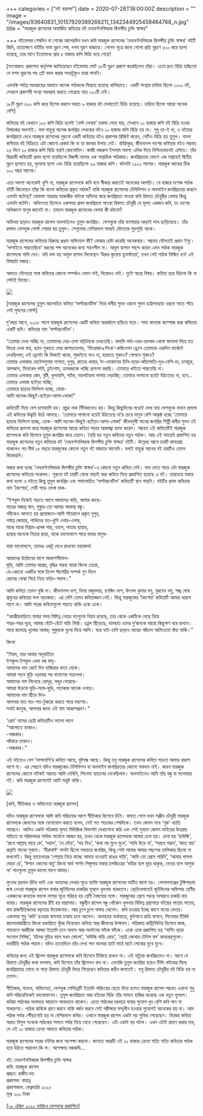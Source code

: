 +++
categories = ["বই বারান্দা"]
date = 2020-07-28T18:00:00Z
description = ""
image = "/images/93640831_10157929389266211_1342344925458464768_n.jpg"
title = "মারজুক রাসেলের অমার্জিত কবিতার বই দেহবণ্টনবিষয়ক দ্বিপক্ষীয় চুক্তি স্বাক্ষর"

+++
বইমেলার শেষদিন বা শেষের আগেরদিন যখন কবি মারজুক রাসেলের ‘দেহবণ্টনবিষয়ক দ্বিপক্ষীয় চুক্তি স্বাক্ষর’ বইটি কিনি, ততোক্ষণে বইটির নবম মুদ্রণ শেষ, দশম মুদ্রণ বাজারে। গোপন সূত্রে জানা গেলো প্রতি মুদ্রণে ৫০০ করে ছাপা হয়েছে, তার মানে ইতোমধ্যে প্রায় ৫ হাজার কপি বিক্রি হয়ে গেছে!  
  
\[সংযোজন: প্রকাশনা কর্তৃপক্ষ জানিয়েছেন বইমেলায় মোট ১৮টি মুদ্রণ প্রকাশ করেছিলেন তাঁরা। এতো দ্রুত বিক্রি হচ্ছিলো যে দশম মুদ্রণের পর প্লেট বদল করার সময়টুকুও তারা পাননি।  
  
এমনকি পর্যাপ্ত সরবরাহের অভাবে অনেক পাঠককে ফিরতে হয়েছে খালিহাতে। একটি সংস্থার চাহিদা ছিলো ১০০০ বই, সেখানে প্রকাশনী সংস্থা সরবরাহ করতে পেরেছে মাত্র ১২০টি বেই।  
  
১৮টি মুদ্রণ ৫০০ কপি করে হিসেব করলে অন্তত ৯ হাজার বই মেলাতেই বিক্রি হয়েছে। চাহিদা ছিলো আরো অনেক বেশি\]  
  
কবিতার বই যেখানে ১০০ কপি বিক্রি হলেই ‘বেস্ট সেলার’ তকমা পেয়ে যায়, সেখানে ১০ হাজার কপি বই বিক্রি হওয়া বিস্ময়কর অবশ্যই। বলা বাহুল্য অনেক জনপ্রিয় লেখকের বইও ১০ হাজার কপি বিক্রি হয় না। শুধু তা-ই না, এ বইয়ের জনপ্রিয়তা দেখে মারজুক রাসেলের পুরনো একটি কবিতার বইও প্রকাশক রিপ্রিন্ট করেন, সেটিও বিক্রি হয় তুমুল। বাংলা কবিতার বই বিক্রিতে এটা কোনো রেকর্ড কি না তা জানার উপায় নেই। রবিঠাকুর, জীবনানন্দ দাশের কবিতার বইও সম্ভবত ২৫ দিনে ১০ হাজার কপি বিক্রি হয়নি কোনোদিন। কাজী নজরুল ইসলাম অবশ্য এদিক দিয়ে নিশ্চিতভাবেই এগিয়ে। তাঁর বিদ্রোহী কবিতাটি প্রথম ছাপা হয়েছিলো বিজলী নামের এক সাপ্তাহিক পত্রিকায়। জনপ্রিয়তার ভোগে এক সপ্তাহেই দ্বিতীয় মুদ্রণ ছাপতে হয়, দুদফায় ছাপা এবং বিক্রি হয়েছিলো ২৯ হাজার কপি। ঘটনাটা ১৯২১ সালের। মারজুক কান্ডের ঠিক ১০০ বছর আগের।  
  
এতে অবশ্য অনেকেই খুশি না, মারজুক রাসেলকে কবি বলে স্বীকার করতেই অনেকের আপত্তি। যে হাজার দশেক পাঠক বইটি কিনেছেন তাঁরা কি বাংলা কবিতার প্রকৃত পাঠক? নাকি মারজুক রাসেলের টেলিভিশন ও অনলাইন জনপ্রিয়তার কারনে এমনটা ঘটেছে? মোস্তফা সারয়ার ফারুকীর নাটকে অভিনয় করে জনপ্রিয়তা পাওয়া কবি রিফাত চৌধুরীর বেলায় কিন্তু এমনটা ঘটেনি। অভিনেতা হিসেবে একসময় প্রবল জনপ্রিয়তা পাওয়া রিফাত চৌধুরী যে মূলত একজন কবি, তা দেশের অধিকাংশ মানুষ জানেই না। তাহলে মারজুক রাসেলের বেলায় কী ঘটলো?  
  
অভিনয় ছাড়াও মারজুক রাসেল অনলাইনেও তুমুল জনপ্রিয়। ফেসবুকে তাঁর ফলোয়ার আড়াই লাখ ছাড়িয়েছে। তাঁর রসঘন ফেসবুক পোস্ট শেয়ার হয় তুমুল। সেগুলোয় বেশিরভাগ সময়ই যৌনতার সুড়সুড়ি থাকে।  
  
মারজুক রাসেলের কবিতার বিরুদ্ধে প্রধান অভিযোগ কী? বোঝার চেষ্টা করেছি অনেকবার। সম্ভবত যৌনতাই প্রধান ইস্যু। ’লাগাইতে পারতেছিনা’ ধরনের শব্দ অনেকের জন্য সহনশীল না। আবুল হাসান পছন্দ করেন এমন পাঠক মারজুক রাসেলকে গালি দেন। যদি বলা হয় আবুল হাসান লিখেছেন ‘উরুর কুয়োয় ডুবসাঁতার’, তখন সেই পাঠক বিস্মিত হন! এই বিস্ময়টা মজার।  
  
আদতে যৌনতার সঙ্গে কবিতার কোনো সম্পর্কও যেমন নাই, বিরোধও নাই। দুটো স্বতন্ত্র বিষয়। কবিতা হয়ে উঠলো কি না সেটাই বিবেচ্য।

![](/images/32e9f9ea5c96bb398565f68d3c5de58e-5e4fb8f35cc95.jpg)  
  
\[মারজুক রাসেলের তুমুল আলোচিত কবিতা ‘অল্টারনেটিভ’ নিয়ে কবীর সুমন ওরফে সুমন চট্টোপাধ্যায় ওরফে সাতে পাঁচে নেই সুমনের পোস্ট\]

দু’বছর আগে, ২০১৮ সালে মারজুক রাসেলের একটি কবিতা অন্তর্জালে ছড়িয়ে পড়ে। সাদা কাগজে কম্পোজ করা কবিতার একটি ছবি। কবিতার নাম ‘অল্টারনেটিভ’।  
  
“তোমার দেখা পাচ্ছি না; তোমাদের দেড়-তলা বাড়িটাকে দেখতেছি। বাদামি পর্দা-ওড়া-হালকা-খোলা জানালা দিয়ে যত ভিতর দেখা যায়, ছাদে শুকাতে দেয়া কাপড়চোপড়, ‘ফিরোজা+পিংক’-কম্বিনেশন ড্রেসে তোমাকে একদিন মার্কেটে দেখছিলাম; ওই ড্রেসটা কি ভিজাই থাকে, শুকাইতে দাও না, ছায়াতে শুকাও? গোপনে শুকাও?  
তোমার এলাকার হোটেলগুলায় নাশতা; দুপুর, রাতের খাবার, টং-দোকানের চিনি-ছাড়া-কাঁচাপাতি-দুধ-বেশি-চা; চানাচুর, আপঝাপ, মিনারেল পানি, চুইংগাম, ক্রাকজ্যাক খাচ্ছি প্রশংসা করছি। তোমারে খাইতে পারতেছি না।  
তোমার এলাকার রোদ, বৃষ্টি, ধুলাবালি, প্যাঁক, ময়লাটয়লা লাগায় বেড়াচ্ছি; তোমারে লাগানো হয়েই উঠতেছে না, হবে...  
তোমার এলাকা ছাইড়া যাচ্ছি;  
তোমারে ছাড়ার ফিলিংস হচ্ছে, হোক-  
আমি অনেক-কিছুই-ছাইড়া-আসা-লোক!”  
  
কবিতাটি নিয়ে বেশ হাসাহাসি হয়। প্রচুর নাক সিঁটকানোও হয়। কিন্তু কিছুদিনের মধ্যেই দেখা যায় ফেসবুকে নানান প্রসঙ্গে এই কবিতার উদ্ধৃতি উঠে আসছে। ‘তোমারে লাগানো হয়েই উঠতেছে না’র চেয়ে মানুষ বেশি আকৃষ্ঠ হচ্ছে ‘তোমারে ছাড়ার ফিলিংস হচ্ছে, হোক- আমি অনেক-কিছুই-ছাইড়া-আসা-লোক!’ জীবনমুখী গানের জনপ্রিয় শিল্পী কবীর সুমন এই কবিতার প্রশংসা করে মারজুক রাসেলের আরো কবিতা পড়ার আকাঙ্খা ব্যাক্ত করেন। সম্ভবত এই কবিতাটিই মারজুক রাসেলকে কবি হিসেবে তুমুল জনপ্রিয় করে তোলে। তৈরি হয় নতুন কবিতার নতুন পাঠক। আর এই সময়েই প্রকাশিত হয় মারজুক রাসেলের নতুন কবিতার বই ‘দেহবণ্টনবিষয়ক দ্বিপক্ষীয় চুক্তি স্বাক্ষর’ বইটি। উল্লেখ্য আগে চারটি কাব্যগ্রন্থ থাকলেও গত দীর্ঘ ১৫ বছরে মারজুকের কোনো নতুন বই বাজারে আসেনি। বলাই বাহুল্য আগের বই চারটিও তেমন বিকোয়নি।  
  
মজার কথা হচ্ছে ‘দেহবণ্টনবিষয়ক দ্বিপক্ষীয় চুক্তি স্বাক্ষর’-এ কোনো নতুন কবিতা নেই। বলা যেতে পারে এটা মারজুক রাসেলের কবিতার সংকলন। পুরনো বই চারটি থেকে বাছাই করা কবিতা নিয়ে প্রকাশিত হয়েছে এ বই। তারচেয়ে মজার কথা হলো এ বইতে কিন্তু তুমুল জনপ্রিয় এবং সমালোচিত ‘অল্টারনেটিভ’ কবিতাটি স্থান পায়নি। বইটির প্রথম কবিতার নাম ‘কৈশোর’, সেটি পড়ে ফেলা যাক-  
  
“ইশকুল নিজেই পড়তে আসে আমাদের বাড়ি, আমার কাছে-  
মায়ের অজস্র স্নান, পুকুর-তো আমার আবাল্য বন্ধু।  
নদীকেও আসতে হয় প্রয়োজনে-আমি সাঁতরালে প্রকৃত দুপুর,  
পর্যাপ্ত জোয়ার, পাখিদের যত-খুশি এপার-ওপার,  
মাঝে মাঝে বিশ্রাম-প্রসঙ্গ গাছ, ডালে, পাতার ছায়ায়,  
ছায়ার অনেকে নিচের ছায়া, যাকে ভালোবাসে পারে যাবার মানুষ-  
  
যারা ভালোবাসে, তাদের একটু দেখে রাখবেন মহাকাল!  
  
আমাদের উঠোনের মাপে আকাশসীমানা-  
ঘুড়ি, আমি তোমার আশ্রয়, বৃদ্ধির গন্তব্য বারো কিংবা তেরো,  
যে-কোনো একটির সঙ্গে তিনশ পঁয়শট্টির সম্পর্ক গুণ দিলে  
রোদের বোঝা পিঠে নিয়ে ফড়িং-স্বভাব।”  
  
আমি কবিতা তেমন বুঝি না। জীবনানন্দ দাশ, বিনয় মজুমদার, রণজিৎ দাশ, উৎপল কুমার বসু, বুদ্ধদেব বসু, শঙ্খ ঘোষ প্রমুখের কবিতার ভক্ত বড়জোর। এর বেশি তেমন কবিতাজ্ঞান নেই। কিন্তু মারজুকের ‘কৈশোর’ কবিতাটি আমার খারাপ লাগে না। আমি পরের কবিতাগুলো পড়তে থাকি একে একে।  
  
“আত্মীয়বাড়িতে যাবার সময় মিষ্টান্ন নেয়ার যতগুলো নিয়ম রয়েছে, তার থেকে একটিকে বেছে নিয়ে  
শহর-শহর দূরে, আমরা হেঁটে-হেঁটে বাড়ি ফিরি। চপ্পল ছিঁড়েছে, বামহাত ওদের দু’জনকে আরো কিছুক্ষণ ধরে রাখবে। পায়ে জমেছে ধুলোর আস্তর; পুকুরকে ধুলো দিয়ে আসি। ঘরে যাই-চাবি ছাড়াও মায়ের আঁচলে আমিওতো বাঁধা থাকি।”  
  
কিংবা  
  
“নিয়ম, তার আবার অনুবর্তিতা  
ইশকুল-ইশকুল খেলা বন্ধ যাদু-  
আমাদের নাম কেটে দিন হাজিরার খাতা থেকে।  
আমরা পড়ব ঘুড়ি ওড়াবার পর বাতাসের পত্রলেখা।  
আমাদের নাম লিখেছে রোদ্দুর, যদ্দুর পেরেছে-  
আমরা উড়বো ঘুড়ি-সঙ্গে-ঘুড়ি, পতাকার অনেক ওপরে।  
আমাদের নাম ছিঁড়ে দিন-  
আপনার হাত যত-শত-টুকরো করতে পারে মহাশয়।  
সবাই জানুক, আপনার জানা এই নাম আকাশপ্রবণ।”  
  
‘প্রেম’ নামের ছোট্ট কবিতাটিও ভালো লাগে  
“আলোতে তাকাও।  
\-অন্ধকার।  
আঁধারে তাকাও।  
\-অন্ধকার।”  
  
এই বইতেও বেশ ‘লাগালাগি’র কবিতা আছে, দুষ্টগন্ধ আছে। কিন্তু তবু মারজুক রাসেলের কবিতা পড়তে আমার খারাপ লাগে না। এর পেছনে যদিও মারজুকের টেলিভিশন বা অনলাইন জনপ্রিয়তার কোনো অবদান নাই। কারন মারজুক রাসেলের কোনো নাটকই সম্ভবত আমি দেখিনি, সিনেমা ব্যাচেলর দেখেছিলাম। অনলাইনেও আমি তাঁর বন্ধু বা ফলোয়ার নই। কবি মারজুক রাসেলেই আমি সন্তুষ্ট থাকি।

![](/images/marzuk_russell.jpg)  
  
\[কবি, গীতিকার ও অভিনেতা মারজুক রাসেল\]

যদিও মারজুক রাসেলকে আমি কবি পরিচয়ের আগে গীতিকার হিসেবে চিনি। বলতে গেলে যখন সঞ্জীব চৌধুরী মারজুক রাসেলকে জেমসের সঙ্গে যোগাযোগ করতে বলেন, সেই গত শতকের শেষদিকে। তখন জেমস সবে ‘গুরু’ খ্যাতি পাচ্ছেন। আমিও একটা পত্রিকায় মূলত মিউজিক বিভাগটা দেখাশোনা করি এবং সেই সুবাদে জেমস ভাইয়ের উত্তরার বাড়িতে বা পরিমলদার সাউন্ড গার্ডেনে আড্ডা হয়, তখন থেকে মারজুক রাসেলকে আমার চেনা হয়। চেনা হয় ‘হাউজি’, ‘রাখে আল্লাহ্ মারে কে’, ‘দয়াল’, ‘দে দৌড়’, ‘পত্র দিও’, ‘কথা নয় মুখে মুখে’, ‘পাখি উড়ে যা’, ‘শরাবে শরাব’, ‘জাত যায়’ প্রভৃতি গানের সুবাদে। ‘মীরাবাঈ’ গানটা ছিলো সবচেয়ে জনপ্রিয়, কিন্তু সেটা আমার আবার পছন্দের তালিকায় ছিলো না কখনোই। কিন্তু ব্যাচেলরের ‘গোল্লায় নিয়ে যাচ্ছে আমায় হাওয়াই রঙের গাড়ি’, ‘আমি তো প্রেমে পরিনি’, ‘আমার পাগলা ঘোড়া রে’, ‘ঈশান কোনের বায়ু’ কিংবা থার্ড পার্সন সিঙ্গুলার নাম্বার চলচ্চিত্রের ‘বাহির বলে দূরে থাকুক, ভেতর বলে আসুক না’ গানগুলো তুমুল ভালো লাগে আমার।  
  
লুৎফর রহমান রিটন ভাই এবং অন্যদের লেখার সূত্রে ব্যাক্তি মারজুক রাসেলের অতীত জানা হয়। গোপালগঞ্জের টুঙ্গিপাড়ায় জন্ম নেওয়া মারজুক রাসেল বাবার জুটমিলের চাকরির সূবাদে খুলনায় থাকতেন। ছোটবেলাতেই জুটমিলের অফিসার শ্রেণীর একজনের কন্যাকে ভালো লাগার সূত্রে পরিচয় হয় শ্রেণী বৈষম্যের সঙ্গে। মারজুকের প্রেমে পড়ার অপরাধে চাকরি যায় বাবার। মারজুক রাসেলের ঠাঁই হয় মাদ্রাসায়। বন্ধুহীন রাসেল বন্ধু খোঁজেন খুলনার বিভিন্ন গ্রন্থাগারে বইয়ের পাতায় পাতায়, বাম রাজনীতিকদের বক্তৃতার উত্তেজনায়। আর চুপে চুপে অক্ষর বোনেন। কবি হওয়ার ইচ্ছে জাগে মনের ভেতর। একসময় শুধু ‘কবি’ হওয়ার বাসনায় ঢাকায় চলে আসেন। অনাহারে অর্ধাহারে, ফুটপাথে রাত্রি যাপনে, সিনেমার টিকিট কালোবাজারীতে কিংবা হকারিতে খুঁজে নিয়েছেন কবিতা আর জীবনের উপাদান। পত্রিকায় কন্ট্রিবিউটর হিসেবে কাজ, শাহবাগে আজীজে আড্ডা ইত্যাদি চলে অভাব আর অনটনের ফাঁকে ফাঁকে। একে একে প্রকাশিত হয় ‘শান্টিং ছাড়া সংযোগ নিষিদ্ধ’, ‘চাঁদের বুড়ির বয়স যখন ষোলো’, ‘বাঈজি বাড়ি রোড’, ‘ছোট্ট কোথায় টেনিস বল’ কাব্যগ্রন্থগুলো। যথারীতি পাঠক পায়না। যদিও ততোদিনে তাঁর লেখা গান বাংলার হাটে মাঠে ঘাটে লোকের মুখে মুখে।  
  
কবিতার জন্য এই স্ট্রাগল মারজুক রাসেলকে কবি হিসেবে টিকিয়ে রাখবে না। এই নাটুকে জনপ্রিয়তাও না। আগে যে রিফাত চৌধুরীর কথা বললাম, কবি হিসেবে তাঁর স্ট্রাগলও কম না। এমনকি তুমুল জনপ্রিয় হয়েও টিভি নাটকের মিছে জনপ্রিয়তার মোহে না পড়ে রিফাত চৌধুরী ফিরে গিয়েছেন কবিতার কঠিন জগতেই। তবু রিফাত চৌধুরীর বই বিক্রি হয় না তেমন।  
  
গীতিকার, মডেল, অভিনেতা, ফেসবুক সেলিব্রেটি ইত্যাদি পরিচয়ের ছেড়ে দিয়ে হলেও মারজুক রাসেল সম্ভবত এখনো শুধু কবি পরিচয়টাকেই ভালোবাসেন। তুমুল জনপ্রিয়তা আর বইয়ের বিক্রি তাঁর সামনে হাজির করেছে এক নতুন সুযোগ। কবিরা পাঠকের অনাদরে আড়ালে আবডালে থাকেন। এতো পাঠকের দরবারে যাবার সুযোগ খুব বেশি কবি পান না সাধারণত। পাঠক কবিকে গ্রহণ করবে নাকি বর্জন করবে সেই পরীক্ষার সম্মুখীন হওয়ার সুযোগই অনেকের হয় না। আম পাঠক পর্যন্ত পৌঁছানোই হয় না বেশিরভাগ কবির। এখানে মারজুক রাসেল একটা বড় সুবিধা পেয়েছেন। নিজের কবিতা অন্তত বিপুল সংখ্যক পাঠকের সামনে পর্যন্ত নিয়ে যেতে পেরেছেন। এটা একটা বড় ঘটনা। এখন এটাই প্রমাণ করার দায়, যে এই ১০ হাজার ক্রেতা আদতে কবিতার পাঠক।  
  
মারজুক রাসেলের পরের বইটার জন্য অপেক্ষা করবো। জানতে আগ্রহী এই ১০ হাজার ক্রেতা সত্যি সত্যি কবিতার পাঠক হয়ে উঠতে পারলেন কি না। অপেক্ষায় নজরুদ্দি...  
  
বই: দেহবণ্টনবিষয়ক দ্বিপক্ষীয় চুক্তি স্বাক্ষর  
কবি: মারজুক রাসেল  
প্রচ্ছদ: রাজীব দত্ত  
প্রকাশক: বায়ান্ন  
প্রকাশকাল: ফেব্রুয়ারি ২০২০  
মূল্য ২০০ টাকা

[\[১৯ এপ্রিল ২০২০ তারিখে ফেসবুকে প্রকাশিত\]](https://www.facebook.com/photo.php?fbid=10157929389261211&set=a.10157874807236211&type=3&theater)